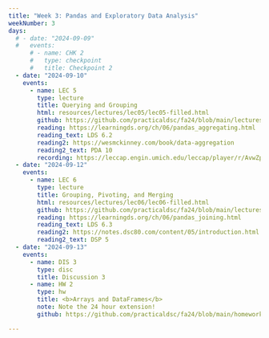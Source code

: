```yaml
---
title: "Week 3: Pandas and Exploratory Data Analysis"
weekNumber: 3
days:
  # - date: "2024-09-09"
  #   events:
      # - name: CHK 2
      #   type: checkpoint
      #   title: Checkpoint 2
  - date: "2024-09-10"
    events:
      - name: LEC 5
        type: lecture
        title: Querying and Grouping
        html: resources/lectures/lec05/lec05-filled.html
        github: https://github.com/practicaldsc/fa24/blob/main/lectures/lec05/
        reading: https://learningds.org/ch/06/pandas_aggregating.html
        reading_text: LDS 6.2
        reading2: https://wesmckinney.com/book/data-aggregation
        reading2_text: PDA 10
        recording: https://leccap.engin.umich.edu/leccap/player/r/AvwZpU
  - date: "2024-09-12"
    events:
      - name: LEC 6
        type: lecture
        title: Grouping, Pivoting, and Merging
        html: resources/lectures/lec06/lec06-filled.html
        github: https://github.com/practicaldsc/fa24/blob/main/lectures/lec06/
        reading: https://learningds.org/ch/06/pandas_joining.html
        reading_text: LDS 6.3
        reading2: https://notes.dsc80.com/content/05/introduction.html
        reading2_text: DSP 5
  - date: "2024-09-13"
    events:
      - name: DIS 3
        type: disc
        title: Discussion 3
      - name: HW 2
        type: hw
        title: <b>Arrays and DataFrames</b>
        note: Note the 24 hour extension!
        github: https://github.com/practicaldsc/fa24/blob/main/homeworks/hw02/hw02.ipynb

---
```

